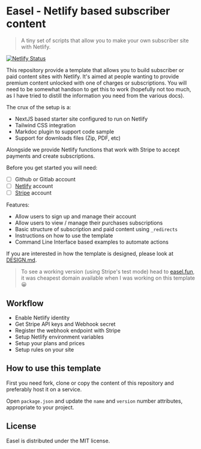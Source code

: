 # Easel - Netlify based subscriber content
> A tiny set of scripts that allow you to make your own subscriber site with Netlify.

[![Netlify Status](https://api.netlify.com/api/v1/badges/9dc75eb5-dca6-4d0a-ba1e-90111e070764/deploy-status)](https://app.netlify.com/sites/melodious-kitsune-56de31/deploys)

This repository provide a template that allows you to build subscriber or paid content sites with Netlify. It's aimed at people wanting to provide premium content unlocked with one of charges or subscriptions. You will need to be somewhat handson to get this to work (hopefully not too much, as I have tried to distill the information you need from the various docs).

The crux of the setup is a:
- NextJS based starter site configured to run on Netlify
- Tailwind CSS integration
- Markdoc plugin to support code sample
- Support for downloads files (Zip, PDF, etc)

Alongside we provide Netlify functions that work with Stripe to accept payments and create subscriptions.

Before you get started you will need:

- [ ] Github or Gitlab account
- [ ] [Netlify](https://netlify.com) account
- [ ] [Stripe](https://stripe.com) account

Features:
- Allow users to sign up and manage their account
- Allow users to view / manage their purchases subscriptions
- Basic structure of subscription and paid content using `_redirects`
- Instructions on how to use the template
- Command Line Interface based examples to automate actions

If you are interested in how the template is designed, please look at [DESIGN.md](DESIGN.md).

> To see a working version (using Stripe's test mode) head to [easel.fun](https://easel.fun), it was cheapest domain available when I was working on this template 😀

## Workflow

- Enable Netlify identity
- Get Stripe API keys and Webhook secret
- Register the webhook endpoint with Stripe
- Setup Netlify environment variables
- Setup your plans and prices
- Setup rules on your site


## How to use this template

First you need fork, clone or copy the content of this repository and preferably host it on a service.

Open `package.json` and update the `name` and `version` number attributes, appropriate to your project.




## License
Easel is distributed under the MIT license.